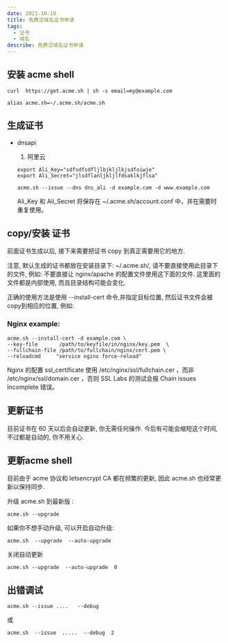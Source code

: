 ```yaml
---
date: 2021-10-10
title: 免费泛域名证书申请
tags:
  - 证书
  - 域名
describe: 免费泛域名证书申请
---
```


## 安装 acme shell
```linux
curl  https://get.acme.sh | sh -s email=my@example.com
```

```linux
alias acme.sh=~/.acme.sh/acme.sh
```

## 生成证书

- dnsapi
  1. 阿里云

  ```linux
  export Ali_Key="sdfsdfsdfljlbjkljlkjsdfoiwje"
  export Ali_Secret="jlsdflanljkljlfdsaklkjflsa"
  ```

  ```linux
  acme.sh --issue --dns dns_ali -d example.com -d www.example.com
  ```
  Ali_Key 和 Ali_Secret 将保存在 ~/.acme.sh/account.conf 中，并在需要时重复使用。

## copy/安装 证书

前面证书生成以后, 接下来需要把证书 copy 到真正需要用它的地方.

注意, 默认生成的证书都放在安装目录下: ~/.acme.sh/, 请不要直接使用此目录下的文件, 例如: 不要直接让 nginx/apache 的配置文件使用这下面的文件. 这里面的文件都是内部使用, 而且目录结构可能会变化.

正确的使用方法是使用 --install-cert 命令,并指定目标位置, 然后证书文件会被copy到相应的位置, 例如:

### Nginx example:

```linux
acme.sh --install-cert -d example.com \
--key-file       /path/to/keyfile/in/nginx/key.pem  \
--fullchain-file /path/to/fullchain/nginx/cert.pem \
--reloadcmd     "service nginx force-reload"
```

Nginx 的配置 ssl_certificate 使用 /etc/nginx/ssl/fullchain.cer ，而非 /etc/nginx/ssl/domain.cer ，否则 SSL Labs 的测试会报 Chain issues Incomplete 错误。

## 更新证书
目前证书在 60 天以后会自动更新, 你无需任何操作. 今后有可能会缩短这个时间, 不过都是自动的, 你不用关心.

## 更新acme shell
目前由于 acme 协议和 letsencrypt CA 都在频繁的更新, 因此 acme.sh 也经常更新以保持同步.

升级 acme.sh 到最新版 :
```linux
acme.sh --upgrade
```

如果你不想手动升级, 可以开启自动升级:
```linux
acme.sh  --upgrade  --auto-upgrade
```

关闭自动更新
```linux
acme.sh --upgrade  --auto-upgrade  0
```

## 出错调试

```linux
acme.sh --issue ....   --debug
```
或
```linux
acme.sh  --issue  .....  --debug  2
```

